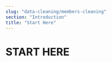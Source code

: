 ```yaml
---
slug: "data-cleaning/members-cleaning"
section: "Introduction"
title: "Start Here"
---
```


# START HERE